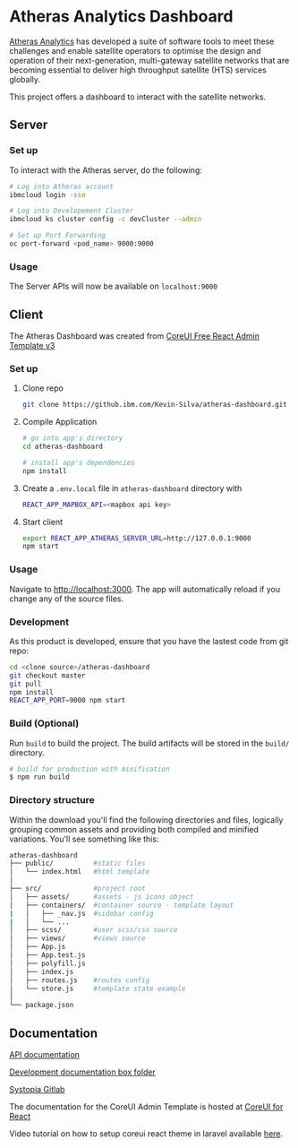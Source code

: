 

# Atheras Analytics Dashboard

[Atheras Analytics](https://atherasanalytics.com/) has developed a suite of software tools to meet these challenges and enable satellite operators to optimise the design and operation of their next-generation, multi-gateway satellite networks that are becoming essential to deliver high throughput satellite (HTS) services globally.

This project offers a dashboard to interact with the satellite networks.

## Server

### Set up

To interact with the Atheras server, do the following:

``` bash
# Log into Atheras account
ibmcloud login -sso

# Log into Developement Cluster
ibmcloud ks cluster config -c devCluster --admin

# Set up Port Forwarding
oc port-forward <pod_name> 9000:9000
```

### Usage

The Server APIs will now be available on `localhost:9000`

## Client

The Atheras Dashboard was created from [CoreUI Free React Admin Template v3](https://github.com/coreui/coreui-free-react-admin-template)

### Set up

1. Clone repo

   ``` bash
   git clone https://github.ibm.com/Kevin-Silva/atheras-dashboard.git
   ```

2. Compile Application

   ```bash
   # go into app's directory
   cd atheras-dashboard

   # install app's dependencies
   npm install
   ```

3. Create a `.env.local` file in `atheras-dashboard` directory with 

   ```bash
   REACT_APP_MAPBOX_API=<mapbox api key>
   ```

4. Start client

   ```bash
   export REACT_APP_ATHERAS_SERVER_URL=http://127.0.0.1:9000
   npm start
   ```

### Usage

Navigate to [http://localhost:3000](http://localhost:3000). The app will automatically reload if you change any of the source files.

### Development

As this product is developed, ensure that you have the lastest code from git repo:

```bash
cd <clone source>/atheras-dashboard
git checkout master
git pull
npm install
REACT_APP_PORT=9000 npm start
```

### Build (Optional)

Run `build` to build the project. The build artifacts will be stored in the `build/` directory.

```bash
# build for production with minification
$ npm run build
```

### Directory structure

Within the download you'll find the following directories and files, logically grouping common assets and providing both compiled and minified variations. You'll see something like this:

```bash
atheras-dashboard
├── public/          #static files
│   └── index.html   #html template
│
├── src/             #project root
│   ├── assets/      #assets - js icons object
│   ├── containers/  #container source - template layout
|   │   ├── _nav.js  #sidebar config
|   │   └── ...      
│   ├── scss/        #user scss/css source
│   ├── views/       #views source
│   ├── App.js
│   ├── App.test.js
│   ├── polyfill.js
│   ├── index.js
│   ├── routes.js    #routes config
│   └── store.js     #template state example 
│
└── package.json
```

## Documentation

[API documentation](https://atherasanalytics.atlassian.net/wiki/spaces/SYS/pages/65571/API+Definition)

[Development documentation box folder](https://ibm.box.com/s/qp6ncf6ym1j56fsb0smcxnv8xz89cqr5)

[Systopia Gitlab](https://gitlab.com/atheras-analytics-dev/systopia-ui)

The documentation for the CoreUI Admin Template is hosted at [CoreUI for React](https://coreui.io/react/)

Video tutorial on how to setup coreui react theme in laravel available [here](https://youtu.be/HVVpbpNUJ8M).

